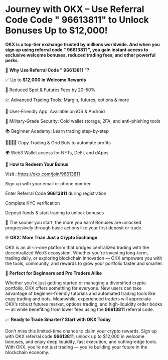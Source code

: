 # Journey with OKX – Use Referral Code Code " 96613811" to Unlock Bonuses Up to $12,000!

**OKX is a top-tier exchange trusted by millions worldwide. And when you sign up using referral code " 96613811 ", you gain instant access to exclusive welcome bonuses, reduced trading fees, and other powerful perks**.


🎁 **Why Use Referral Code " 96613811 "?**

✅ Up to **$12,000 in Welcome Rewards**

🔻 Reduced Spot & Futures Fees by 20–50%

💹 Advanced Trading Tools: Margin, futures, options & more

📱 User-Friendly App: Available on iOS & Android

🔐 Military-Grade Security: Cold wallet storage, 2FA, and anti-phishing tools

📚 Beginner Academy: Learn trading step-by-step

👨‍👩‍👧‍👦 Copy Trading & Grid Bots to automate profits

🌍 Web3 Wallet access for NFTs, DeFi, and dApps

🚀 H**ow to Redeem Your Bonus**

Visit  : https://okx.com/join/96613811

Sign up with your email or phone number

Enter Referral Code **96613811** during registration

Complete KYC verification

Deposit funds & start trading to unlock bonuses

🎉 The sooner you start, the more you earn! Bonuses are unlocked progressively through basic actions like your first deposit or trade.

🌐 **OKX: More Than Just a Crypto Exchange**

OKX is an all-in-one platform that bridges centralized trading with the decentralized Web3 ecosystem. Whether you're investing long-term, trading daily, or exploring blockchain innovation — OKX empowers you with the tools, community, and rewards to grow your portfolio faster and smarter.

💼 **Perfect for Beginners and Pro Traders Alike**

Whether you're just getting started or managing a diversified crypto portfolio, OKX offers something for everyone. New users can take advantage of beginner-friendly tutorials and automated trading tools like copy trading and bots. Meanwhile, experienced traders will appreciate OKX’s robust futures market, options trading, and high-liquidity order books — all while benefiting from lower fees using the **96613811** referral code.

📈 **Ready to Trade Smarter? Start with OKX Today**

Don't miss this limited-time chance to claim your crypto rewards. Sign up with OKX referral code **96613811**, unlock up to $12,000 in welcome bonuses, and enjoy deep liquidity, fast execution, and cutting-edge tools. With OKX, you’re not just trading — you're building your future in the blockchain economy.





